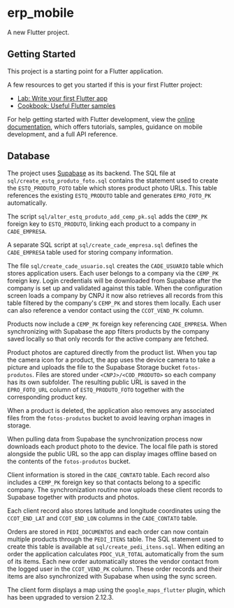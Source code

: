 # erp_mobile

A new Flutter project.

## Getting Started

This project is a starting point for a Flutter application.

A few resources to get you started if this is your first Flutter project:

- [Lab: Write your first Flutter app](https://docs.flutter.dev/get-started/codelab)
- [Cookbook: Useful Flutter samples](https://docs.flutter.dev/cookbook)

For help getting started with Flutter development, view the
[online documentation](https://docs.flutter.dev/), which offers tutorials,
samples, guidance on mobile development, and a full API reference.

## Database

The project uses [Supabase](https://supabase.com/) as its backend. The SQL file
at `sql/create_estq_produto_foto.sql` contains the statement used to create the
`ESTQ_PRODUTO_FOTO` table which stores product photo URLs. This table
references the existing `ESTQ_PRODUTO` table and generates `EPRO_FOTO_PK`
automatically.

The script `sql/alter_estq_produto_add_cemp_pk.sql` adds the `CEMP_PK`
foreign key to `ESTQ_PRODUTO`, linking each product to a company in
`CADE_EMPRESA`.

A separate SQL script at `sql/create_cade_empresa.sql` defines the
`CADE_EMPRESA` table used for storing company information.

The file `sql/create_cade_usuario.sql` creates the `CADE_USUARIO` table
which stores application users. Each user belongs to a company via the
`CEMP_PK` foreign key. Login credentials will be downloaded from Supabase
after the company is set up and validated against this table. When the
configuration screen loads a company by CNPJ it now also retrieves all
records from this table filtered by the company's `CEMP_PK` and stores
them locally.
Each user can also reference a vendor contact using the `CCOT_VEND_PK`
column.

Products now include a `CEMP_PK` foreign key referencing `CADE_EMPRESA`.
When synchronizing with Supabase the app filters products by the
company saved locally so that only records for the active company are
fetched.

Product photos are captured directly from the product list. When you tap the
camera icon for a product, the app uses the device camera to take a picture and
uploads the file to the Supabase Storage bucket `fotos-produtos`.
Files are stored under `<CNPJ>/<COD_PRODUTO>` so each company has its own
subfolder. The resulting public URL is saved in the `EPRO_FOTO_URL` column of
`ESTQ_PRODUTO_FOTO` together with the corresponding product key.

When a product is deleted, the application also removes any associated files
from the `fotos-produtos` bucket to avoid leaving orphan images in storage.

When pulling data from Supabase the synchronization process now downloads
each product photo to the device. The local file path is stored alongside the
public URL so the app can display images offline based on the contents of the
`fotos-produtos` bucket.

Client information is stored in the `CADE_CONTATO` table. Each record also
includes a `CEMP_PK` foreign key so that contacts belong to a specific
company. The synchronization routine now uploads these client records to
Supabase together with products and photos.

Each client record also stores latitude and longitude coordinates using the
`CCOT_END_LAT` and `CCOT_END_LON` columns in the `CADE_CONTATO` table.

Orders are stored in `PEDI_DOCUMENTOS` and each order can now contain
multiple products through the `PEDI_ITENS` table. The SQL statement used to
create this table is available at `sql/create_pedi_itens.sql`. When editing an
order the application calculates `PDOC_VLR_TOTAL` automatically from the sum
of its items. Each new order automatically stores the vendor contact from the
logged user in the `CCOT_VEND_PK` column. These order records and their items
are also synchronized with Supabase when using the sync screen.

The client form displays a map using the `google_maps_flutter` plugin, which
has been upgraded to version 2.12.3.
